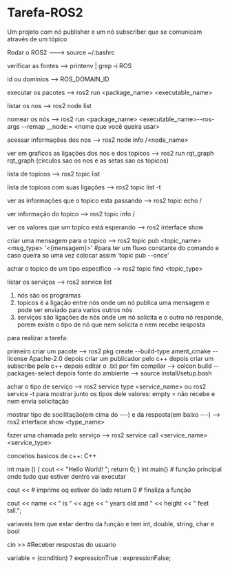 # Tarefa-ROS2
Um projeto com nó publisher e um nó subscriber que se comunicam através de um tópico

Rodar o ROS2  ---> source ~/.bashrc

verificar as fontes --> printenv | grep -i ROS

id ou dominios --> ROS_DOMAIN_ID

executar os pacotes --> ros2 run <package_name> <executable_name>

listar os nos --> ros2 node list

nomear os nós --> ros2 run <package_name> <executable_name>--ros-args --remap __node:= <nome que você queira usar>

acessar informações dos nos --> ros2 node info /<node_name>

ver em graficos as ligações dos nos e dos topicos --> ros2 run rqt_graph rqt_graph (circulos sao os nos e as setas sao os topicos)

lista de topicos --> ros2 topic list

lista de topicos com suas ligações --> ros2 topic list -t

ver as informações que o topico esta passando --> ros2 topic echo /<nome do topico>

ver informação do topico --> ros2 topic info /<nome do topico> 

ver os valores que um topico está esperando --> ros2 interface show <nome do topico>

criar uma mensagem para o topico --> ros2 topic pub <topic_name> <msg_type> '<{mensagem}>' #para ter um fluxo constante do comando e caso queira so uma vez colocar assim 'topic pub --once'

achar o topico de um tipo especifico --> ros2 topic find <topic_type>

listar os serviços --> ros2 service list


1. nós são os programas
2. topicos é a ligação entre nós onde um nó publica uma mensagem e pode ser enviado para varios outros nós
3. serviços são ligações de nós onde um nó solicita e o outro nó responde, porem existe o tipo de nó que nem solicita e nem recebe resposta



para realizar a tarefa:

primeiro criar um pacote --> ros2 pkg create --build-type ament_cmake --license Apache-2.0 <nome do pacote> 
depois criar um publicador pelo c++
depois criar um subscribe pelo c++
depois editar o .txt
por fim compilar --> colcon build --packages-select <nome do pacote>
depois fonte do ambiente --> source install/setup.bash

achar o tipo de serviço --> ros2 service type <service_name> ou ros2 service -t para mostrar junto os tipos dele
valores: empty = não recebe e nem envia solicitação 

mostrar tipo de socilitação(em cima do ---) e da resposta(em baixo ---) --> ros2 interface show <type_name>

fazer uma chamada pelo serviço --> ros2 service call <service_name> <service_type> <arguments>



conceitos basicos de c++:
C++

int main () { cout << "Hello World! "; return 0; }
int main() # função principal onde tudo que estiver dentro vai executar

cout << # imprime oq estiver do lado
return 0 # finaliza a função

cout << name << " is " << age << " years old and " << height << " feet tall.";

variaveis tem que estar dentro da função e tem int, double, string, char e bool

cin >> #Receber respostas do usuario

variable = (condition) ? expressionTrue : expressionFalse;
